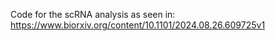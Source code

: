 Code for the scRNA analysis as seen in: https://www.biorxiv.org/content/10.1101/2024.08.26.609725v1
